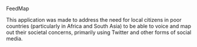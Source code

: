 FeedMap

This application was made to address the need for local citizens in poor countries (particularly in Africa and South Asia) to be able to voice and map out their societal concerns, primarily using Twitter and other forms of social media.


